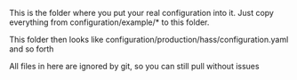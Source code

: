 This is the folder where you put your real configuration into it.
Just copy everything from configuration/example/* to this folder.

This folder then looks like configuration/production/hass/configuration.yaml and so forth

All files in here are ignored by git, so you can still pull without issues
